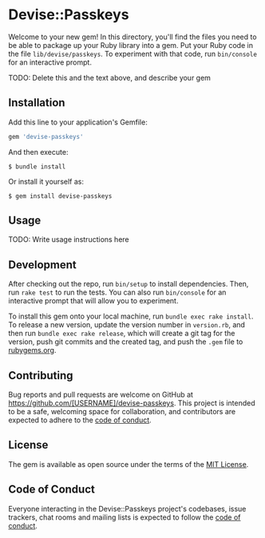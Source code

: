 # Devise::Passkeys

Welcome to your new gem! In this directory, you'll find the files you need to be able to package up your Ruby library into a gem. Put your Ruby code in the file `lib/devise/passkeys`. To experiment with that code, run `bin/console` for an interactive prompt.

TODO: Delete this and the text above, and describe your gem

## Installation

Add this line to your application's Gemfile:

```ruby
gem 'devise-passkeys'
```

And then execute:

    $ bundle install

Or install it yourself as:

    $ gem install devise-passkeys

## Usage

TODO: Write usage instructions here

## Development

After checking out the repo, run `bin/setup` to install dependencies. Then, run `rake test` to run the tests. You can also run `bin/console` for an interactive prompt that will allow you to experiment.

To install this gem onto your local machine, run `bundle exec rake install`. To release a new version, update the version number in `version.rb`, and then run `bundle exec rake release`, which will create a git tag for the version, push git commits and the created tag, and push the `.gem` file to [rubygems.org](https://rubygems.org).

## Contributing

Bug reports and pull requests are welcome on GitHub at https://github.com/[USERNAME]/devise-passkeys. This project is intended to be a safe, welcoming space for collaboration, and contributors are expected to adhere to the [code of conduct](https://github.com/[USERNAME]/devise-passkeys/blob/main/CODE_OF_CONDUCT.md).

## License

The gem is available as open source under the terms of the [MIT License](https://opensource.org/licenses/MIT).

## Code of Conduct

Everyone interacting in the Devise::Passkeys project's codebases, issue trackers, chat rooms and mailing lists is expected to follow the [code of conduct](https://github.com/[USERNAME]/devise-passkeys/blob/main/CODE_OF_CONDUCT.md).
